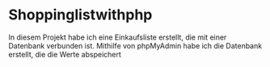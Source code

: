 # Shoppinglistwithphp
In diesem Projekt habe ich eine Einkaufsliste erstellt, die mit einer Datenbank verbunden ist. Mithilfe von phpMyAdmin habe ich die Datenbank erstellt, die die Werte abspeichert
